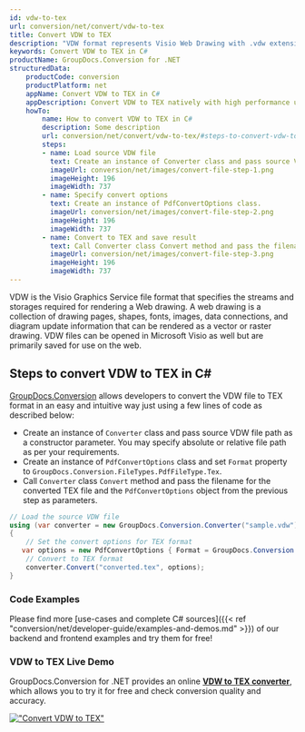```yaml
---
id: vdw-to-tex
url: conversion/net/convert/vdw-to-tex
title: Convert VDW to TEX
description: "VDW format represents Visio Web Drawing with .vdw extension. Learn how to convert VDW to TEX file programmatically in C# language using GroupDocs.Conversion for .NET library."
keywords: Convert VDW to TEX in C#
productName: GroupDocs.Conversion for .NET
structuredData:
    productCode: conversion
    productPlatform: net
    appName: Convert VDW to TEX in C#
    appDescription: Convert VDW to TEX natively with high performance using C# language and server side GroupDocs.Conversion for .NET APIs, without the use of any software like Microsoft or Open Office.
    howTo:
        name: How to convert VDW to TEX in C# 
        description: Some description
        url: conversion/net/convert/vdw-to-tex/#steps-to-convert-vdw-to-tex-in-c
        steps:
        - name: Load source VDW file 
          text: Create an instance of Converter class and pass source VDW file path as a constructor parameter. You may specify absolute or relative file path as per your requirements. 
          imageUrl: conversion/net/images/convert-file-step-1.png
          imageHeight: 196
          imageWidth: 737
        - name: Specify convert options 
          text: Create an instance of PdfConvertOptions class.
          imageUrl: conversion/net/images/convert-file-step-2.png
          imageHeight: 196
          imageWidth: 737
        - name: Convert to TEX and save result 
          text: Call Converter class Convert method and pass the filename for the converted HTML file and the PdfConvertOptions object from the previous step as parameters.
          imageUrl: conversion/net/images/convert-file-step-3.png
          imageHeight: 196
          imageWidth: 737
---
```


VDW is the Visio Graphics Service file format that specifies the streams and storages required for rendering a Web drawing. A web drawing is a collection of drawing pages, shapes, fonts, images, data connections, and diagram update information that can be rendered as a vector or raster drawing. VDW files can be opened in Microsoft Visio as well but are primarily saved for use on the web.

## Steps to convert VDW to TEX in C#

[GroupDocs.Conversion](https://products.groupdocs.com/conversion/net) allows developers to convert the VDW file to TEX format in an easy and intuitive way just using a few lines of code as described below:

* Create an instance of `Converter` class and pass source VDW file path as a constructor parameter. You may specify absolute or relative file path as per your requirements. 
* Create an instance of `PdfConvertOptions` class and set `Format` property to `GroupDocs.Conversion.FileTypes.PdfFileType.Tex`.
* Call `Converter` class `Convert` method and pass the filename for the converted TEX file and the `PdfConvertOptions` object from the previous step as parameters.

```csharp
// Load the source VDW file
using (var converter = new GroupDocs.Conversion.Converter("sample.vdw"))
{
    // Set the convert options for TEX format
   var options = new PdfConvertOptions { Format = GroupDocs.Conversion.FileTypes.PdfFileType.Tex };
    // Convert to TEX format
    converter.Convert("converted.tex", options);
}
```

### Code Examples

Please find more [use-cases and complete C# sources]({{< ref "conversion/net/developer-guide/examples-and-demos.md" >}}) of our backend and frontend examples and try them for free!

### VDW to TEX Live Demo

GroupDocs.Conversion for .NET provides an online [**VDW to TEX converter**](https://products.groupdocs.app/conversion/vdw-to-tex), which allows you to try it for free and check conversion quality and accuracy.

[!["Convert VDW to TEX"](conversion/net/images/convert-to-tex/convert-vdw-to-tex.png)](https://products.groupdocs.app/conversion/vdw-to-tex)